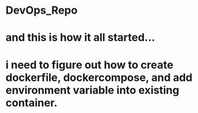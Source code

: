 # DevOps_Repo
# and this is how it all started...
# i need to figure out how to create dockerfile, dockercompose, and add environment variable into existing container.
